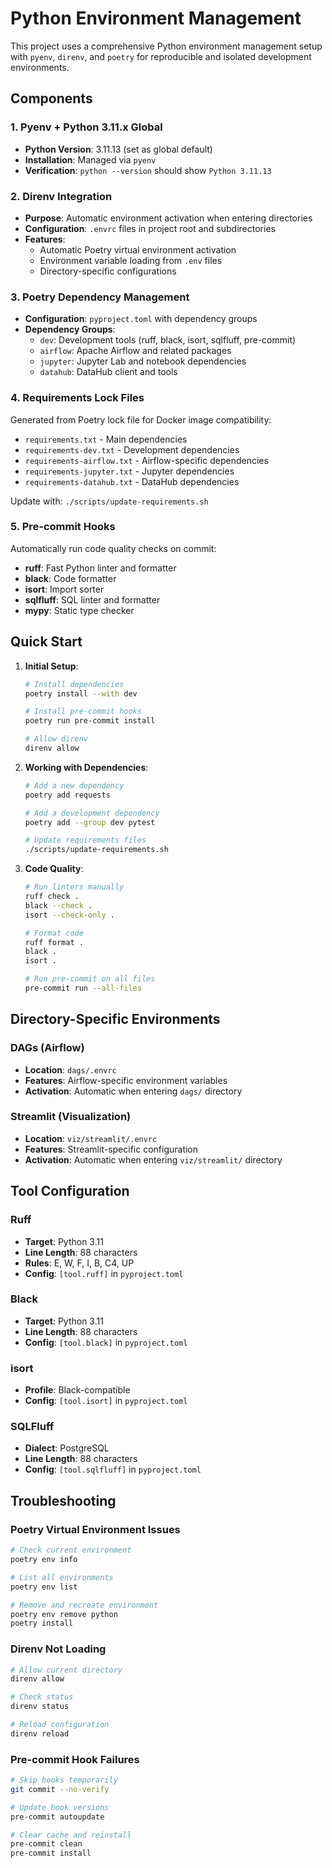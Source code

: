 # Python Environment Management

This project uses a comprehensive Python environment management setup with `pyenv`, `direnv`, and `poetry` for reproducible and isolated development environments.

## Components

### 1. Pyenv + Python 3.11.x Global

- **Python Version**: 3.11.13 (set as global default)
- **Installation**: Managed via `pyenv`
- **Verification**: `python --version` should show `Python 3.11.13`

### 2. Direnv Integration

- **Purpose**: Automatic environment activation when entering directories
- **Configuration**: `.envrc` files in project root and subdirectories
- **Features**:
  - Automatic Poetry virtual environment activation
  - Environment variable loading from `.env` files
  - Directory-specific configurations

### 3. Poetry Dependency Management

- **Configuration**: `pyproject.toml` with dependency groups
- **Dependency Groups**:
  - `dev`: Development tools (ruff, black, isort, sqlfluff, pre-commit)
  - `airflow`: Apache Airflow and related packages
  - `jupyter`: Jupyter Lab and notebook dependencies
  - `datahub`: DataHub client and tools

### 4. Requirements Lock Files

Generated from Poetry lock file for Docker image compatibility:

- `requirements.txt` - Main dependencies
- `requirements-dev.txt` - Development dependencies
- `requirements-airflow.txt` - Airflow-specific dependencies
- `requirements-jupyter.txt` - Jupyter dependencies
- `requirements-datahub.txt` - DataHub dependencies

Update with: `./scripts/update-requirements.sh`

### 5. Pre-commit Hooks

Automatically run code quality checks on commit:

- **ruff**: Fast Python linter and formatter
- **black**: Code formatter
- **isort**: Import sorter
- **sqlfluff**: SQL linter and formatter
- **mypy**: Static type checker

## Quick Start

1. **Initial Setup**:
   ```bash
   # Install dependencies
   poetry install --with dev

   # Install pre-commit hooks
   poetry run pre-commit install

   # Allow direnv
   direnv allow
   ```

2. **Working with Dependencies**:
   ```bash
   # Add a new dependency
   poetry add requests

   # Add a development dependency
   poetry add --group dev pytest

   # Update requirements files
   ./scripts/update-requirements.sh
   ```

3. **Code Quality**:
   ```bash
   # Run linters manually
   ruff check .
   black --check .
   isort --check-only .

   # Format code
   ruff format .
   black .
   isort .

   # Run pre-commit on all files
   pre-commit run --all-files
   ```

## Directory-Specific Environments

### DAGs (Airflow)
- **Location**: `dags/.envrc`
- **Features**: Airflow-specific environment variables
- **Activation**: Automatic when entering `dags/` directory

### Streamlit (Visualization)
- **Location**: `viz/streamlit/.envrc`
- **Features**: Streamlit-specific configuration
- **Activation**: Automatic when entering `viz/streamlit/` directory

## Tool Configuration

### Ruff
- **Target**: Python 3.11
- **Line Length**: 88 characters
- **Rules**: E, W, F, I, B, C4, UP
- **Config**: `[tool.ruff]` in `pyproject.toml`

### Black
- **Target**: Python 3.11
- **Line Length**: 88 characters
- **Config**: `[tool.black]` in `pyproject.toml`

### isort
- **Profile**: Black-compatible
- **Config**: `[tool.isort]` in `pyproject.toml`

### SQLFluff
- **Dialect**: PostgreSQL
- **Line Length**: 88 characters
- **Config**: `[tool.sqlfluff]` in `pyproject.toml`

## Troubleshooting

### Poetry Virtual Environment Issues
```bash
# Check current environment
poetry env info

# List all environments
poetry env list

# Remove and recreate environment
poetry env remove python
poetry install
```

### Direnv Not Loading
```bash
# Allow current directory
direnv allow

# Check status
direnv status

# Reload configuration
direnv reload
```

### Pre-commit Hook Failures
```bash
# Skip hooks temporarily
git commit --no-verify

# Update hook versions
pre-commit autoupdate

# Clear cache and reinstall
pre-commit clean
pre-commit install
```
